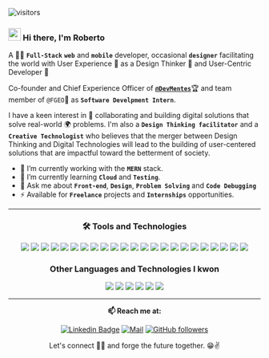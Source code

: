 ![visitors](https://visitor-badge.laobi.icu/badge?page_id=rrQuintana.rrQuintana)

### <img src="https://raw.githubusercontent.com/iampavangandhi/iampavangandhi/master/gifs/Hi.gif" width="25px"> Hi there, I'm Roberto 

A 👨‍💻 **`Full-Stack`** **`web`** and **`mobile`** developer, occasional **`designer`** facilitating the world with User Experience 🧐 as a Design Thinker 💭 and User-Centric Developer 💯

Co-founder and Chief Experience Officer of [**`@DevMentes`**](https://devmentes.com)🏆 and team member of `@FGEO`💼 as **`Software Develpment Intern`**.

I have a keen interest in 🤝 collaborating and building digital solutions that solve real-world 🌍 problems. I'm also a **`Design Thinking facilitator`** and a **`Creative Technologist`** who believes that the merger between Design Thinking and Digital Technologies will lead to the building of user-centered solutions that are impactful toward the betterment of society.

- 🔭 I’m currently working with the **`MERN`** stack.
- 🌱 I’m currently learning **`Cloud`** and **`Testing`**.
- 💬 Ask me about **`Front-end`**, **`Design`**, **`Problem Solving`** and **`Code Debugging`**
- ⚡ Available for **`Freelance`** projects and **`Internships`** opportunities.

---

<div align="center">

### 🛠️ Tools and Technologies
<img src="https://img.shields.io/badge/-JavaScript-000000?style=flat&logo=javascript&logoColor=F7DF1E">
<img src="https://img.shields.io/badge/-TypeScript-000000?style=flat&logo=typescript&logoColor=3178C6">
<img src="https://img.shields.io/badge/-React-000000?style=flat&logo=react&logoColor=00c8ff">
<img src="https://img.shields.io/badge/-React Native-000000?style=flat&logo=react&logoColor=00c8ff">
<img src="https://img.shields.io/badge/-Expo-000?style=flat&logo=expo&logoColor=fff">
<img src="https://img.shields.io/badge/-NextJs-000?style=flat&logo=next.js&logoColor=fff">

<img src="https://img.shields.io/badge/-NodeJs-000?style=flat&logo=Node.js&logoColor=3C873A">
<img src="https://img.shields.io/badge/ExpressJs-000?style=flat&logo=express&logoColor=fff">
<img src="https://img.shields.io/badge/-MongoDB-000?style=flat&logo=mongodb&logoColor=4DB33D">
<img src="https://img.shields.io/badge/-MySQL-000?style=flat&logo=mysql&logoColor=F29111">
<img src="https://img.shields.io/badge/-PostgreSQL-000?style=flat&logo=postgresql&logoColor=4169E1">
<img src="https://img.shields.io/badge/-Firebase-000?style=flat&logo=firebase&logoColor=FFA611">
<img src="https://img.shields.io/badge/-AWS-000?style=flat&logo=amazonaws&logoColor=fff">

<img src="https://img.shields.io/badge/-Jest-000?style=flat&logo=Jest&logoColor=C21325">
<img src="https://img.shields.io/badge/-Postman-000?style=flat&logo=postman&logoColor=FF6C37">
<img src="https://img.shields.io/badge/-GraphQL-000?style=flat&logo=graphql&logoColor=E10098">

<img src="https://img.shields.io/badge/-Bash-000000?style=flat&logo=gnubash&logoColor=FFF">
<img src="https://img.shields.io/badge/-Linux-000000?style=flat&logo=linux&logoColor=FFF">


<img src="https://img.shields.io/badge/-Adobe Illustrator-000000?style=flat&logo=adobeillustrator&logoColor=FF9A00">
<img src="https://img.shields.io/badge/-Tailwind CSS-000?style=flat&logo=tailwindcss&logoColor=06B6D4">
<img src="https://img.shields.io/badge/-Sass-000?style=flat&logo=sass&logoColor=cc6699">
<img src="https://img.shields.io/badge/-Bootstrap-000?style=flat&logo=bootstrap&logoColor=563D7C">
<img src="https://img.shields.io/badge/-MUI-000?style=flat&logo=mui&logoColor=007FFF">


### Other Languages and Technologies I kwon
<img src="http://img.shields.io/badge/-Java-000?style=flat&logo=java&logoColor=F89820"> <img src="https://img.shields.io/badge/-C-000?style=flat&logo=c&logoColor=#A8B9CC"> <img src="https://img.shields.io/badge/-C++-000?style=flat&logo=cplusplus&logoColor=00599C"> <img src="https://img.shields.io/badge/-C sharp-000?style=flat&logo=csharp&logoColor=239120"> <img src="https://img.shields.io/badge/-Python-000?style=flat&logo=python&logoColor=#3776AB"> <img src="https://img.shields.io/badge/-Adobe Photoshop-000000?style=flat&logo=adobephotoshop&logoColor=#31A8FF">


</div>

---

<div align="center">
  
**📫 Reach me at:**<br>

[![Linkedin Badge](https://img.shields.io/badge/-LinkedIn-blue?style=flat-square&logo=Linkedin&logoColor=white&link=https://www.linkedin.com/in/roberto-quintana-a83644243/)](https://www.linkedin.com/in/roberto-quintana-a83644243/)
[![Mail](https://img.shields.io/badge/-Gmail-D14836?style=flat&logo=gmail&logoColor=white)][mail]
[![GitHub followers](https://img.shields.io/github/followers/rrQuintana.svg?style=social&label=Follow&maxAge=2592000)](https://github.com/rrQuintana?tab=followers)

Let's connect 👨‍💻 and forge the future together. 😁✌

</div>



[mail]:mailto:rrquintana7@gmail.com
[website]: https://roberto-quintana.web.app/
